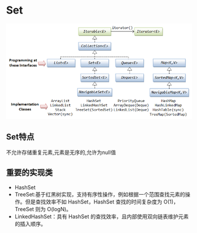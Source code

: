 # Set

![](../../../java/org/java/core/base/collection/core/Collection_interfaces.png)

## Set特点

不允许存储重复元素,元素是无序的,允许为null值

## 重要的实现类

- HashSet
- TreeSet:基于红黑树实现，支持有序性操作，例如根据一个范围查找元素的操作。但是查找效率不如 HashSet，HashSet 查找的时间复杂度为 O(1)，TreeSet 则为 O(logN)。
- LinkedHashSet：具有 HashSet 的查找效率，且内部使用双向链表维护元素的插入顺序。
